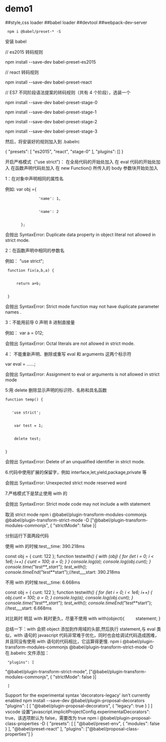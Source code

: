 # demo1

##style,css loader
##babel loader
##devtool
##webpack-dev-server

```
 npm i @babel/preset-* -S

```

安装 babel

// es2015 转码规则

npm install --save-dev babel-preset-es2015

// react 转码规则

npm install --save-dev babel-preset-react

// ES7 不同阶段语法提案的转码规则（共有 4 个阶段），选装一个

npm install --save-dev babel-preset-stage-0

npm install --save-dev babel-preset-stage-1

npm install --save-dev babel-preset-stage-2

npm install --save-dev babel-preset-stage-3

然后，将安装好的规则加入到 .babelrc

{
"presets": [
"es2015",
"react",
"stage-0"
],
"plugins": []
}

开启严格模式（”use strict")：
在全局代码的开始处加入
在 eval 代码的开始处加入
在函数声明代码处加入
在 new Function() 所传入的 body 参数块开始处加入

1：在对象中声明相同的属性名

例如: var obj ={

                   'name': 1,


                   'name': 2


           };

会抛出 SyntaxError: Duplicate data property in object literal not allowed in strict mode.

2：在函数声明中相同的参数名

例如： "use strict";

     function fix(a,b,a) {


         return a+b;


     }

会抛出 SyntaxError: Strict mode function may not have duplicate parameter names .

3：不能用前导 0 声明 8 进制直接量

例如： var a = 012;

会抛出 SyntaxError: Octal literals are not allowed in strict mode.

4： 不能重新声明、删除或重写 eval 和 arguments 这两个标示符

var eval = ......;

会抛出 SyntaxError: Assignment to eval or arguments is not allowed in strict mode

5:用 delete 删除显示声明的标识符、名称和具名函数

    function temp() {


       'use strict';


        var test = 1;


        delete test;


    }

会抛出 SyntaxError: Delete of an unqualified identifier in strict mode.

6.代码中使用扩展的保留字，例如 interface,let,yield,package,private 等

会抛出 SyntaxError: Unexpected strict mode reserved word

7.严格模式下是禁止使用 with 的

会抛出 SyntaxError: Strict mode code may not include a with statement

取消 strict mode
npm i @babel/plugin-transform-modules-commonjs @babel/plugin-transform-strict-mode -D
["@babel/plugin-transform-modules-commonjs", { "strictMode": false }]

分别运行下面两段代码

使用 with 的时候:test\_\_time: 390.218ms

const obj = { cunt: 122 };
function test*with() {
with (obj) {
for (let i = 0; i < 1e6; i++) {
cunt = 100;
a = 0;
}
}
console.log(a);
console.log(obj.cunt);
}
console.time("test\*\*\_start");
test_with();
console.timeEnd("test*\*\*start");//test\_\_\_start: 390.218ms

不用 with 的时候:test\_\_time: 6.668ms

const obj = { cunt: 122 };
function test*with() {
for (let i = 0; i < 1e6; i++) {
obj.cunt = 100;
a = 0;
}
console.log(a);
console.log(obj.cunt);
}
console.time("test\*\*\_start");
test_with();
console.timeEnd("test*\*\*start"); //test\_\_\_start: 6.668ms

对比耗时 明显 with 耗时更久，尽量不使用 with
with(object){
　　 statement;
}

总结一下：with 会把 object 添加到作用域的头部,然后执行 statement,与 eval 类似，with 语句的 javascript 代码非常难于优化，同时也会给调试代码造成困难，并且同没有使用 with 语句的代码相比，它运算得更慢.
npm i @babel/plugin-transform-modules-commonjs @babel/plugin-transform-strict-mode -D
在.babelrc 文件添加：

     "plugins": [

"@babel/plugin-transform-strict-mode",
["@babel/plugin-transform-modules-commonjs", { "strictMode": false }]

     ]

Support for the experimental syntax 'decorators-legacy' isn't currently enabled
npm install --save-dev @babel/plugin-proposal-decorators
"plugins": [
[
"@babel/plugin-proposal-decorators",
{
"legacy": true
}
]
]
vscode 设置"javascript.implicitProjectConfig.experimentalDecorators": true，该选项默认为 false，需要改为 true
npm i @babel/plugin-proposal-class-properties -D
{
"presets": [
[
"@babel/preset-env",
{
"modules": false
}
],
"@babel/preset-react"
],
"plugins": ["@babel/proposal-class-properties"]
}
